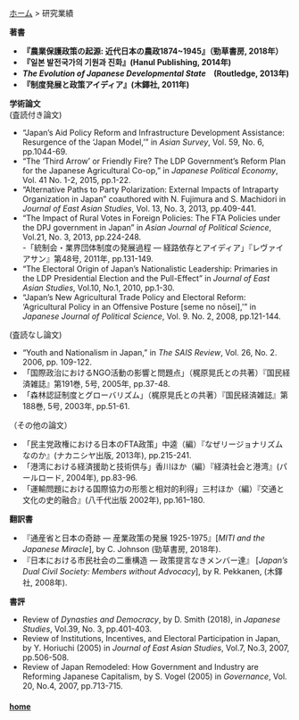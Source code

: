 [ホーム](https://hirosasada.github.io/japanese-home/) > 研究業績   

**著書**  
- **『農業保護政策の起源: 近代日本の農政1874~1945』（勁草書房, 2018年）**  
- **『일본 발전국가의 기원과 진화』(Hanul Publishing, 2014年)**  
-  ***The Evolution of Japanese Developmental State***　**(Routledge, 2013年)**  
- **『制度発展と政策アイディア』(木鐸社, 2011年)**  

**学術論文**  
(査読付き論文)  
- “Japan’s Aid Policy Reform and Infrastructure Development Assistance: Resurgence of the ‘Japan Model,’” in *Asian Survey*, Vol. 59, No. 6, pp.1044-69.    
- “The ‘Third Arrow’ or Friendly Fire? The LDP Government’s Reform Plan for the Japanese Agricultural Co-op,” in *Japanese Political Economy*, Vol. 41 No. 1-2, 2015, pp.1-22.  
- “Alternative Paths to Party Polarization: External Impacts of Intraparty Organization in Japan” coauthored with N. Fujimura and S. Machidori in *Journal of East Asian Studies*, Vol. 13, No. 3, 2013, pp.409-441.  
- “The Impact of Rural Votes in Foreign Policies: The FTA Policies under the DPJ government in Japan” in *Asian Journal of Political Science*, Vol.21, No. 3, 2013, pp.224-248.  
-「統制会・業界団体制度の発展過程 ― 経路依存とアイディア」『レヴァイアサン』第48号, 2011年, pp.131-149.  
- “The Electoral Origin of Japan’s Nationalistic Leadership: Primaries in the LDP Presidential Election and the Pull-Effect” in *Journal of East Asian Studies*, Vol.10, No.1, 2010, pp.1-30.  
- “Japan’s New Agricultural Trade Policy and Electoral Reform: ‘Agricultural Policy in an Offensive Posture [seme no nōsei],’” in *Japanese Journal of Political Science*, Vol. 9. No. 2, 2008, pp.121-144.  
  
(査読なし論文)  
- “Youth and Nationalism in Japan,” in *The SAIS Review*, Vol. 26, No. 2. 2006, pp. 109-122.  
- 「国際政治におけるNGO活動の影響と問題点」（梶原晃氏との共著）『国民経済雑誌』第191巻, 5号, 2005年, pp.37-48.  
- 「森林認証制度とグローバリズム」（梶原晃氏との共著）『国民経済雑誌』第188巻, 5号, 2003年, pp.51-61.  
  
（その他の論文）  
- 「民主党政権における日本のFTA政策」中逵（編）『なぜリージョナリズムなのか』(ナカニシヤ出版, 2013年), pp.215-241.  
- 「港湾における経済援助と技術供与」香川ほか（編）『経済社会と港湾』(パールロード, 2004年), pp.83-96.  
- 「運輸問題における国際協力の形態と相対的利得」三村ほか（編）『交通と文化の史的融合』(八千代出版 2002年), pp.161–180.
  
**翻訳書**  
- 『通産省と日本の奇跡 — 産業政策の発展 1925-1975』[*MITI and the Japanese Miracle*], by C. Johnson (勁草書房, 2018年).  
- 『日本における市民社会の二重構造 — 政策提言なきメンバー達』 [*Japan’s Dual Civil Society: Members without Advocacy*], by R. Pekkanen, (木鐸社, 2008年).  　　
  
**書評**  
- Review of *Dynasties and Democracy*, by D. Smith (2018), in *Japanese Studies*, Vol.39, No. 3, pp.401-403.   
- Review of Institutions, Incentives, and Electoral Participation in Japan, by Y. Horiuchi (2005) in *Journal of East Asian Studies*, Vol.7, No.3, 2007, pp.506-508.  
- Review of Japan Remodeled: How Government and Industry are Reforming Japanese Capitalism, by S. Vogel (2005) in *Governance*, Vol. 20, No.4, 2007, pp.713-715.  
   
#### [home](https://hirosasada.github.io/)    

